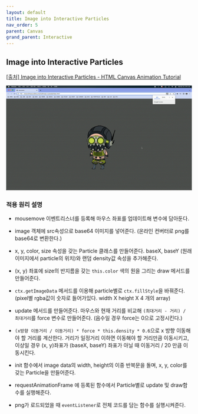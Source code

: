 ```yaml
---
layout: default
title: Image into Interactive Particles
nav_order: 5
parent: Canvas
grand_parent: Interactive
---
```


## Image into Interactive Particles

[[출처] Image into Interactive Particles - HTML Canvas Animation Tutorial](https://youtu.be/afdHgwn1XCY)

![result](./img/05/01.gif)

### 적용 원리 설명

- mousemove 이벤트리스너를 등록해 마우스 좌표를 업데이트해 변수에 담아둔다.

- image 객체에 src속성으로 base64 이미지를 넣어준다. (온라인 컨버터로 png를 base64로 변환한다.)

- x, y, color, size 속성을 갖는 Particle 클래스를 만들어준다. baseX, baseY (원래 이미지에서 particle의 위치)와 랜덤 density값 속성을 추가해준다.

- (x, y) 좌표에 size의 반지름을 갖는 `this.color` 색의 원을 그리는 draw 메서드를 만들어준다.

- `ctx.getImageData` 메서드를 이용해 particle별로 `ctx.fillStyle`을 바꿔준다. (pixel별 rgba값이 숫자로 들어가있다. width X height X 4 개의 array)

- update 메서드를 만들어준다. 마우스와 현재 거리를 비교해 `(최대거리 - 거리) / 최대거리`를 force 변수로 만들어준다. (음수일 경우 force는 0으로 고정시킨다.)

- `(x방향 이동거리 / 이동거리) * force * this.density * 0.6`으로 x 방향 이동해야 할 거리를 계산한다. 거리가 일정거리 이하면 이동해야 할 거리만큼 이동시키고, 이상일 경우 (x, y)좌표가 (baseX, baseY) 좌표가 아닐 때 이동거리 / 20 만큼 이동시킨다.

- init 함수에서 image data의 width, height의 이중 반복문을 돌며, x, y, color를 갖는 Particle을 만들어준다.

- requestAnimationFrame 에 등록된 함수에서 Particle별로 update 및 draw함수를 실행해준다.

- png가 로드되었을 때 `eventListener`로 전체 코드를 담는 함수를 실행시켜준다.
